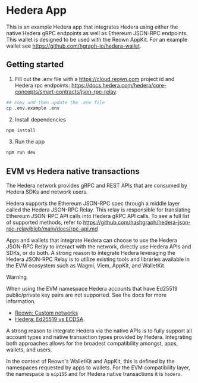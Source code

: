 # Hedera App

This is an example Hedera app that integrates Hedera using either the native Hedera gRPC
endpoints as well as Ethereum JSON-RPC endpoints. This wallet is designed to be used with the
Reown AppKit. For an example wallet see <https://github.com/hgraph-io/hedera-wallet>.

## Getting started

1. Fill out the .env file with a <https://cloud.reown.com> project id and Hedera rpc endpoints:
   <https://docs.hedera.com/hedera/core-concepts/smart-contracts/json-rpc-relay>.

```sh
## copy and then update the .env file
cp .env.example .env
```

2. Install dependencies

```sh
npm install
```

3. Run the app

```sh
npm run dev
```

## EVM vs Hedera native transactions

The Hedera network provides gRPC and REST APIs that are consumed by Hedera SDKs and network
users.

Hedera supports the Ethereum JSON-RPC spec through a middle layer called the Hedera JSON-RPC
Relay. This relay is responsible for translating Ethereum JSON-RPC API calls into Hedera gRPC
API calls. To see a full list of supported methods, refer to
<https://github.com/hashgraph/hedera-json-rpc-relay/blob/main/docs/rpc-api.md>

Apps and wallets that integrate Hedera can choose to use the Hedera JSON-RPC Relay to interact
with the network, directly use Hedera APIs and SDKs, or do both. A strong reason to integrate
Hedera leveraging the Hedera JSON-RPC Relay is to utilize existing tools and libraries available
in the EVM ecosystem such as Wagmi, Viem, AppKit, and WalletKit.

> [!WARNING]
>
> When using the EVM namespace Hedera accounts that have Ed25519 public/private key pairs are
> not supported. See the docs for more information.
>
> - [Reown: Custom networks](https://docs.reown.com/appkit/react/core/custom-networks#1-adding-your-chain-to-viem%E2%80%99s-directory-recommended)
> - [Hedera: Ed25519 vs ECDSA](https://docs.hedera.com/hedera/core-concepts/keys-and-signatures#choosing-between-ecdsa-and-ed25519-keys).

A strong reason to integrate Hedera via the native APIs is to fully support all account types
and native transaction types provided by Hedera. Integrating both approaches allows for the
broadest compatibility amongst, apps, wallets, and users.

In the context of Reown's WalletKit and AppKit, this is defined by the namespaces requested by
apps to wallets. For the EVM compatibility layer, the namespace is `eip155` and for Hedera
native transactions it is `hedera`.
